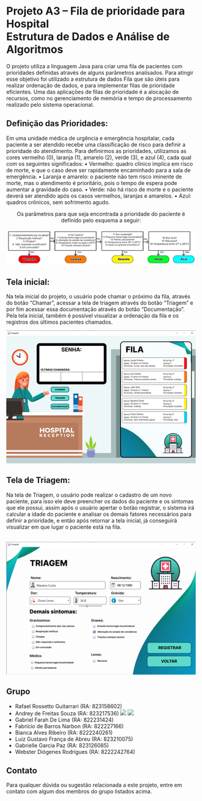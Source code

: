 # Projeto A3 – Fila de prioridade para Hospital  <br> Estrutura de Dados e Análise de Algoritmos

O projeto utiliza a linguagem Java para criar uma fila de pacientes com prioridades definidas através de alguns parâmetros analisados. Para atingir esse objetivo foi utilizado a estrutura de dados Fila que são úteis para realizar ordenação de dados, e para implementar filas de prioridade eficientes. Uma das aplicações de filas de prioridade é a alocação de recursos, como no gerenciamento de memória e tempo de processamento realizado pelo sistema operacional.

## Definição das Prioridades:
Em uma unidade médica de urgência e emergência hospitalar, cada paciente a ser atendido recebe uma classificação de risco para definir a prioridade do atendimento. Para definirmos as prioridades, utilizamos as cores vermelho (0), laranja (1), amarelo (2), verde (3), e azul (4), cada qual com os seguintes significados: 
• Vermelho: quadro clínico implica em risco de morte, e que o caso deve ser rapidamente encaminhado para a sala de emergência. 
• Laranja e amarelo: o paciente não tem risco iminente de morte, mas o atendimento é prioritário, pois o tempo de espera pode aumentar a gravidade do caso. 
• Verde: não há risco de morte e o paciente deverá ser atendido após os casos vermelhos, laranjas e amarelos. 
• Azul: quadros crônicos, sem sofrimento agudo. 
<p align="center">
    Os parâmetros para que seja encontrada  a prioridade do paciente é definido pelo esquema a seguir:<br><br>
<img src= "https://github.com/Andrey-de-Freitas-Souza/Projeto-EDAA/blob/main/FilaDeEspera/src/main/resources/Imagens/Diagrama.png?raw=true">
</p>

## Tela inicial:
Na tela inicial do projeto, o usuário pode chamar o próximo da fila, através do botão “Chamar”, acessar a tela de triagem através do botão “Triagem” e por fim acessar essa documentação através do botão “Documentação”. Pela tela inicial, também é possível visualizar a ordenação da fila e os registros dos últimos pacientes chamados.
<p align="center">
<img src= "https://github.com/Andrey-de-Freitas-Souza/Projeto-EDAA/blob/main/FilaDeEspera/src/main/resources/Imagens/TelaInicialGitHub.png?raw=true">
</p>

## Tela de Triagem: 
Na tela de Triagem, o usuário pode realizar o cadastro de um novo paciente, para isso ele deve preencher os dados do paciente e os sintomas que ele possui, assim após o usuário apertar o botão registrar, o sistema irá calcular a idade do paciente e analisar os demais fatores necessários para definir a prioridade, e então após retornar a tela inicial, já conseguirá visualizar em que lugar o paciente está na fila. <br><br>
<p align="center">
<img src= "https://github.com/Andrey-de-Freitas-Souza/Projeto-EDAA/blob/main/FilaDeEspera/src/main/resources/Imagens/TelaTriagemGitHub.png?raw=true">
</p>


## Grupo

- Rafael Rossetto Guitarrari (RA: 823158602)
- Andrey de Freitas Souza (RA: 823217536)
  <a href="https://www.linkedin.com/in/andrey-de-freitas-souza-91206b26a/" target="_blank"><img src="https://img.shields.io/badge/-LinkedIn-%230077B5?style=for-the-badge&logo=linkedin&logoColor=white" target="_blank"></a>
<a href = "mailto:andreyfrsouza@gmail.com"><img src="https://img.shields.io/badge/-Gmail-%23333?style=for-the-badge&logo=gmail&logoColor=white" target="_blank"></a>   <br>
- Gabriel Farah De Lima (RA: 822231424)
- Fabrício de Barros Narbon (RA: 822227166)
- Bianca Alves Ribeiro (RA: 8222240261)
- Luiz Gustavo França de Abreu (RA: 823210075)
- Gabrielle Garcia Paz (RA: 823126085)
- Webster Diógenes Rodrigues (RA: 8222242764)

## Contato

Para qualquer dúvida ou sugestão relacionada a este projeto, entre em contato com algum dos membros do grupo listados acima.
